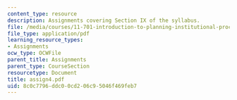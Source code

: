 ```yaml
---
content_type: resource
description: Assignments covering Section IX of the syllabus.
file: /media/courses/11-701-introduction-to-planning-institutional-processes-in-developing-countries-fall-2003/8c0c7796ddc00cd206c95046f469feb7_assign4.pdf
file_type: application/pdf
learning_resource_types:
- Assignments
ocw_type: OCWFile
parent_title: Assignments
parent_type: CourseSection
resourcetype: Document
title: assign4.pdf
uid: 8c0c7796-ddc0-0cd2-06c9-5046f469feb7
---
```

